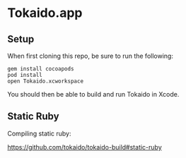 # Tokaido.app

## Setup

When first cloning this repo, be sure to run the following:

	gem install cocoapods
	pod install
	open Tokaido.xcworkspace

You should then be able to build and run Tokaido in Xcode.

## Static Ruby

Compiling static ruby:

https://github.com/tokaido/tokaido-build#static-ruby
